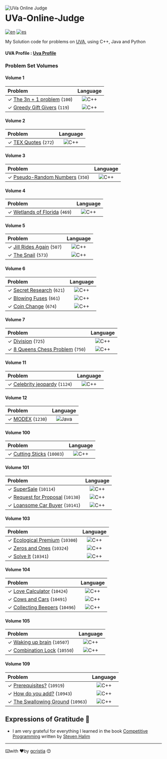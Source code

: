 <img src="https://uhunt.onlinejudge.org/images/uva.png" alt="UVa Online Judge" style="float: left; margin-right:10px;margin-top:15px" />

# UVa-Online-Judge
[![en](https://img.shields.io/badge/lang-en-red.svg)](https://github.com/gcristia/UVa-Online-Judge/blob/main/README.md)
[![es](https://img.shields.io/badge/lang-es-yellow.svg)](https://github.com/gcristia/UVa-Online-Judge/blob/main/README.es.md)

My Solution code for problems on [UVA](https://onlinejudge.org/), using C++, Java and Python

<h4>UVA Profile :  <a href="https://uhunt.onlinejudge.org/id/1210764">Uva Profile</a></h4> 

### Problem Set Volumes

#### Volume 1
| Problem                          | Language      |
| :---                             |   :----:      |
| ✓ [The 3n + 1 problem][100] (`100`)| ![C++](https://img.shields.io/badge/c++-%2300599C.svg?style=for-the-badge&logo=c%2B%2B&logoColor=white) |
| ✓ [Greedy Gift Givers][100] (`119`)| ![C++](https://img.shields.io/badge/c++-%2300599C.svg?style=for-the-badge&logo=c%2B%2B&logoColor=white) |

#### Volume 2
| Problem                          | Language      |
| :---                             |   :----:      |
| ✓ [TEX Quotes][272] (`272`)| ![C++](https://img.shields.io/badge/c++-%2300599C.svg?style=for-the-badge&logo=c%2B%2B&logoColor=white) |

#### Volume 3
| Problem                          | Language      |
| :---                             |   :----:      |
| ✓ [Pseudo-Random Numbers][350] (`350`)| ![C++](https://img.shields.io/badge/c++-%2300599C.svg?style=for-the-badge&logo=c%2B%2B&logoColor=white) |

#### Volume 4
| Problem                          | Language      |
| :---                             |   :----:      |
| ✓ [Wetlands of Florida][469] (`469`) | ![C++](https://img.shields.io/badge/c++-%2300599C.svg?style=for-the-badge&logo=c%2B%2B&logoColor=white) |

#### Volume 5
| Problem                          | Language      |
| :---                             |   :----:      |
| ✓ [Jill Rides Again][507] (`507`)| ![C++](https://img.shields.io/badge/c++-%2300599C.svg?style=for-the-badge&logo=c%2B%2B&logoColor=white) |
| ✓ [The Snail][573] (`573`)| ![C++](https://img.shields.io/badge/c++-%2300599C.svg?style=for-the-badge&logo=c%2B%2B&logoColor=white) |

#### Volume 6
| Problem                          | Language      |
| :---                             |   :----:      |
| ✓ [Secret Research][621] (`621`)| ![C++](https://img.shields.io/badge/c++-%2300599C.svg?style=for-the-badge&logo=c%2B%2B&logoColor=white) |
| ✓ [Blowing Fuses][661] (`661`)| ![C++](https://img.shields.io/badge/c++-%2300599C.svg?style=for-the-badge&logo=c%2B%2B&logoColor=white) |
| ✓ [Coin Change][674] (`674`)| ![C++](https://img.shields.io/badge/c++-%2300599C.svg?style=for-the-badge&logo=c%2B%2B&logoColor=white) |

#### Volume 7
| Problem                          | Language      |
| :---                             |   :----:      |
| ✓ [Division][725] (`725`) |![C++](https://img.shields.io/badge/c++-%2300599C.svg?style=for-the-badge&logo=c%2B%2B&logoColor=white) |
| ✓ [8 Queens Chess Problem][750] (`750`)| ![C++](https://img.shields.io/badge/c++-%2300599C.svg?style=for-the-badge&logo=c%2B%2B&logoColor=white) |

#### Volume 11
| Problem                          | Language      |
| :---                             |   :----:      |
| ✓ [Celebrity jeopardy][1124] (`1124`)| ![C++](https://img.shields.io/badge/c++-%2300599C.svg?style=for-the-badge&logo=c%2B%2B&logoColor=white) |

#### Volume 12
| Problem                          | Language      |
| :---                             |   :----:      |
| ✓ [MODEX][1230] (`1230`)| ![Java](https://img.shields.io/badge/java-%23ED8B00.svg?style=for-the-badge&logo=java&logoColor=white) |

#### Volume 100
| Problem                          | Language      |
| :---                             |   :----:      |
| ✓ [Cutting Sticks][10003] (`10003`)| ![C++](https://img.shields.io/badge/c++-%2300599C.svg?style=for-the-badge&logo=c%2B%2B&logoColor=white) |

#### Volume 101
| Problem                          | Language      |
| :---                             |   :----:      |
| ✓ [SuperSale][10114] (`10114`)| ![C++](https://img.shields.io/badge/c++-%2300599C.svg?style=for-the-badge&logo=c%2B%2B&logoColor=white) |
| ✓ [Request for Proposal][10130] (`10130`)| ![C++](https://img.shields.io/badge/c++-%2300599C.svg?style=for-the-badge&logo=c%2B%2B&logoColor=white) |
| ✓ [Loansome Car Buyer][10141] (`10141`) |![C++](https://img.shields.io/badge/c++-%2300599C.svg?style=for-the-badge&logo=c%2B%2B&logoColor=white) |

#### Volume 103
| Problem                          | Language      |
| :---                             |   :----:      |
| ✓ [Ecological Premium][10300] (`10300`)|![C++](https://img.shields.io/badge/c++-%2300599C.svg?style=for-the-badge&logo=c%2B%2B&logoColor=white) |
| ✓ [Zeros and Ones][10324] (`10324`)| ![C++](https://img.shields.io/badge/c++-%2300599C.svg?style=for-the-badge&logo=c%2B%2B&logoColor=white) |
| ✓ [Solve It][10341] (`10341`)| ![C++](https://img.shields.io/badge/c++-%2300599C.svg?style=for-the-badge&logo=c%2B%2B&logoColor=white) |

#### Volume 104
| Problem                          | Language      |
| :---                             |   :----:      |
| ✓ [Love Calculator][10424] (`10424`)| ![C++](https://img.shields.io/badge/c++-%2300599C.svg?style=for-the-badge&logo=c%2B%2B&logoColor=white) |
| ✓ [Cows and Cars][10491] (`10491`) |![C++](https://img.shields.io/badge/c++-%2300599C.svg?style=for-the-badge&logo=c%2B%2B&logoColor=white) |
| ✓ [Collecting Beepers][10496] (`10496`) |![C++](https://img.shields.io/badge/c++-%2300599C.svg?style=for-the-badge&logo=c%2B%2B&logoColor=white) |

#### Volume 105
| Problem                          | Language      |
| :---                             |   :----:      |
| ✓ [Waking up brain][10507] (`10507`)| ![C++](https://img.shields.io/badge/c++-%2300599C.svg?style=for-the-badge&logo=c%2B%2B&logoColor=white) |
| ✓ [Combination Lock][10550] (`10550`)| ![C++](https://img.shields.io/badge/c++-%2300599C.svg?style=for-the-badge&logo=c%2B%2B&logoColor=white) |

#### Volume 109
| Problem                          | Language      |
| :---                             |   :----:      |
| ✓ [Prerequisites?][10919] (`10919`)| ![C++](https://img.shields.io/badge/c++-%2300599C.svg?style=for-the-badge&logo=c%2B%2B&logoColor=white) |
| ✓ [How do you add?][10943] (`10943`)| ![C++](https://img.shields.io/badge/c++-%2300599C.svg?style=for-the-badge&logo=c%2B%2B&logoColor=white) |
| ✓ [The Swallowing Ground][10963] (`10963`)| ![C++](https://img.shields.io/badge/c++-%2300599C.svg?style=for-the-badge&logo=c%2B%2B&logoColor=white) |


## Expressions of Gratitude 🎁
* I am very grateful for everything I learned in the book [Competitive Programming](https://sites.google.com/site/stevenhalim/) written by [Steven Halim](https://www.comp.nus.edu.sg/~stevenha/)
---
⌨️with ❤️by [gcristia](https://github.com/gcristia) 😊

[1]: http://uva.onlinejudge.org
[infoSE]: http://uva.onlinejudge.org/index.php?option=com_content&task=view&id=21
[100]: http://uva.onlinejudge.org/external/1/100.html 
[119]: http://uva.onlinejudge.org/external/1/119.html 

[272]: http://uva.onlinejudge.org/external/2/272.html 

[350]: http://uva.onlinejudge.org/external/3/350.html 

[469]: http://uva.onlinejudge.org/external/4/469.html

[507]: http://uva.onlinejudge.org/external/5/507.html
[573]: http://uva.onlinejudge.org/external/5/573.html 

[621]: http://uva.onlinejudge.org/external/6/621.html 
[661]: http://uva.onlinejudge.org/external/6/661.html
[674]: http://uva.onlinejudge.org/external/6/674.html 

[725]: http://uva.onlinejudge.org/external/7/725.html 
[750]: http://uva.onlinejudge.org/external/7/750.html 

[1124]: http://uva.onlinejudge.org/external/11/1124.html

[1230]: http://uva.onlinejudge.org/external/12/1230.html 

[10003]: http://uva.onlinejudge.org/external/100/10003.html 

[10114]: http://uva.onlinejudge.org/external/101/10114.html 
[10130]: http://uva.onlinejudge.org/external/101/10130.html 
[10141]: http://uva.onlinejudge.org/external/101/10141.html

[10300]: http://uva.onlinejudge.org/external/103/10300.html
[10324]: http://uva.onlinejudge.org/external/103/10324.html
[10341]: http://uva.onlinejudge.org/external/103/10341.html 

[10424]: http://uva.onlinejudge.org/external/104/10424.html 
[10491]: http://uva.onlinejudge.org/external/104/10491.html 
[10496]: http://uva.onlinejudge.org/external/104/10496.html 

[10507]: http://uva.onlinejudge.org/external/105/10507.html 
[10550]: http://uva.onlinejudge.org/external/105/10550.html

[10919]: http://uva.onlinejudge.org/external/109/10919.html
[10943]: http://uva.onlinejudge.org/external/109/10943.html
[10963]: http://uva.onlinejudge.org/external/109/10963.html
